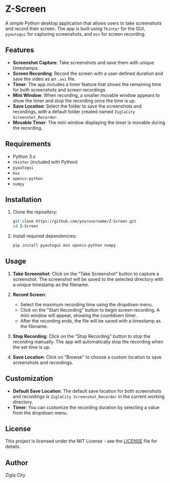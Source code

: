 # Z-Screen

A simple Python desktop application that allows users to take screenshots and record their screen. The app is built using `Tkinter` for the GUI, `pyautogui` for capturing screenshots, and `mss` for screen recording.

## Features

- **Screenshot Capture**: Take screenshots and save them with unique timestamps.
- **Screen Recording**: Record the screen with a user-defined duration and save the video as an `.avi` file.
- **Timer**: The app includes a timer feature that shows the remaining time for both screenshots and screen recordings.
- **Mini Window**: When recording, a smaller movable window appears to show the timer and stop the recording once the time is up.
- **Save Location**: Select the folder to save the screenshots and recordings, with a default folder created named `ZiglaCity Screenshot_Recorder`.
- **Movable Timer**: The mini window displaying the timer is movable during the recording.

## Requirements

- Python 3.x
- `tkinter` (included with Python)
- `pyautogui`
- `mss`
- `opencv-python`
- `numpy`

## Installation

1. Clone the repository:

    ```bash
    git clone https://github.com/yourusername/Z-Screen.git
    cd Z-Screen
    ```

2. Install required dependencies:

    ```bash
    pip install pyautogui mss opencv-python numpy
    ```

## Usage

1. **Take Screenshot**: Click on the "Take Screenshot" button to capture a screenshot. The screenshot will be saved to the selected directory with a unique timestamp as the filename.
   
2. **Record Screen**:
    - Select the maximum recording time using the dropdown menu.
    - Click on the "Start Recording" button to begin screen recording. A mini window will appear, showing the countdown timer.
    - After the recording ends, the file will be saved with a timestamp as the filename.

3. **Stop Recording**: Click on the "Stop Recording" button to stop the recording manually. The app will automatically stop the recording when the set time is up.

4. **Save Location**: Click on "Browse" to choose a custom location to save screenshots and recordings.

## Customization

- **Default Save Location**: The default save location for both screenshots and recordings is `ZiglaCity Screenshot_Recorder` in the current working directory.
- **Timer**: You can customize the recording duration by selecting a value from the dropdown menu.
  
## License

This project is licensed under the MIT License - see the [LICENSE](LICENSE) file for details.

## Author

Zigla City

